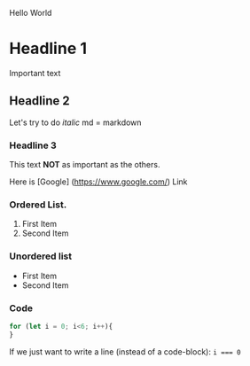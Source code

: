 Hello World

# Headline 1
Important text

## Headline 2
Let's try to do *italic*
md = markdown

### Headline 3
This text **NOT** as important as the others. 

Here is [Google] (https://www.google.com/) Link

### Ordered List.
1. First Item
2. Second Item


### Unordered list
- First Item
- Second Item


### Code
```js 
for (let i = 0; i<6; i++){
}
```

If we just want to write a line (instead of a code-block): `i === 0` 
